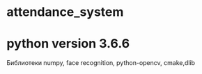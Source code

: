 # attendance_system
# python version 3.6.6
Библиотеки numpy, face recognition, python-opencv, cmake,dlib
